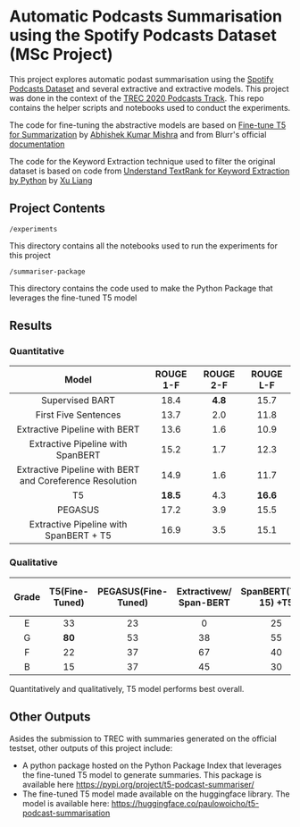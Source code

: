 # Automatic Podcasts Summarisation using the Spotify Podcasts Dataset (MSc Project)

This project explores automatic podast summarisation using the [Spotify Podcasts Dataset](https://arxiv.org/abs/2004.04270) and several extractive and extractive models. This project was done in the context of the [TREC 2020 Podcasts Track](https://podcastsdataset.byspotify.com/). This repo contains the helper scripts and notebooks used to conduct the experiments. 

The code for fine-tuning the abstractive models are based on [Fine-tune T5 for Summarization](https://github.com/abhimishra91/transformers-tutorials/blob/master/transformers_summarization_wandb.ipynb) by [Abhishek Kumar Mishra](https://github.com/abhimishra91) and from Blurr's official [documentation](https://ohmeow.github.io/blurr/modeling-summarization/) 

The code for the Keyword Extraction technique used to filter the original dataset is based on code from [Understand TextRank for Keyword Extraction by Python](https://towardsdatascience.com/textrank-for-keyword-extraction-by-python-c0bae21bcec0) by [Xu Liang](https://towardsdatascience.com/@bramblexu)

## Project Contents

    /experiments
This directory contains all the notebooks used to run the experiments for this project

    /summariser-package

This directory contains the code used to make the Python Package that leverages the fine-tuned T5 model
## Results

### Quantitative

| Model | ROUGE 1-F  | ROUGE 2-F  | ROUGE L-F |
| :-----: | :-: | :-: |:-: |
| Supervised BART | 18.4 | **4.8** | 15.7 |
| First Five Sentences | 13.7 | 2.0 | 11.8 |
| Extractive Pipeline with BERT | 13.6 | 1.6 | 10.9 |
| Extractive Pipeline with SpanBERT | 15.2 | 1.7| 12.3 |
| Extractive Pipeline with BERT and Coreference Resolution | 14.9 | 1.6 | 11.7 |
| T5 | **18.5** | 4.3 | **16.6** |
| PEGASUS | 17.2 | 3.9 | 15.5 |
| Extractive Pipeline with SpanBERT + T5 | 16.9 | 3.5 | 15.1 |

### Qualitative
| Grade | T5(Fine-Tuned) | PEGASUS(Fine-Tuned) | Extractivew/ Span-BERT | SpanBERT(Top-15) +T5 | First-15Sentences +T5| 
| :-----: | :-: | :-: |:-: | :-: |:-: |
E | 33 | 23 | 0 | 25 | **36**
G |**80** | 53 | 38 | 55| 57
F | 22 | 37 | 67 | 40 |40
B |15 | 37 | 45 | 30 |17

Quantitatively and qualitatively, T5 model performs best overall.

## Other Outputs
Asides the submission to TREC with summaries generated on the official testset, other outputs of this project include: 

 - A python package hosted on the Python Package Index that leverages the fine-tuned T5 model to generate summaries. This package is available here https://pypi.org/project/t5-podcast-summariser/
 - The fine-tuned T5 model made available on the huggingface library. The model is available here: https://huggingface.co/paulowoicho/t5-podcast-summarisation
